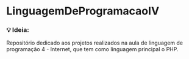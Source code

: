 # LinguagemDeProgramacaoIV

### 💡 Ideia:

Repositório dedicado aos projetos realizados na aula de linguagem de programação 4 - Internet, que tem como linguagem principal o PHP.


